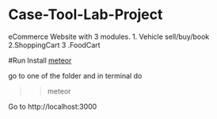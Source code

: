 # Case-Tool-Lab-Project
eCommerce Website with 3 modules. 1. Vehicle sell/buy/book  2.ShoppingCart 3 .FoodCart 

#Run
Install [meteor](https://www.meteor.com/)

go to one of the folder and in terminal do 
>> meteor

Go to http://localhost:3000

